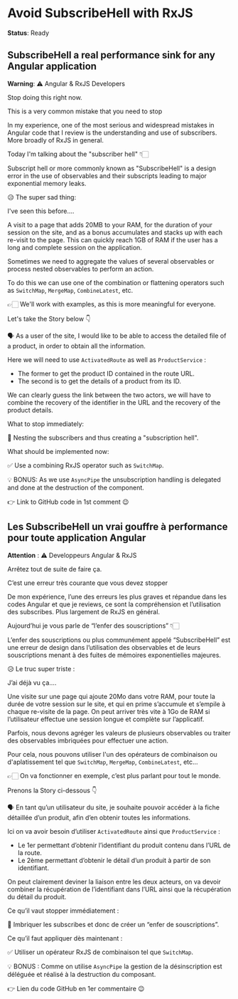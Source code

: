# Avoid SubscribeHell with RxJS

**Status**: Ready

## SubscribeHell a real performance sink for any Angular application

**Warning**: ⚠️ Angular & RxJS Developers

Stop doing this right now.

This is a very common mistake that you need to stop

In my experience, one of the most serious and widespread mistakes in Angular code that I review is the understanding and use of subscribers. More broadly of RxJS in general.

Today I'm talking about the "subscriber hell" 👇🏻

Subscript hell or more commonly known as "SubscribeHell" is a design error in the use of observables and their subscripts leading to major exponential memory leaks.

😥 The super sad thing:

I've seen this before....

A visit to a page that adds 20MB to your RAM, for the duration of your session on the site, and as a bonus accumulates and stacks up with each re-visit to the page.
This can quickly reach 1GB of RAM if the user has a long and complete session on the application.

Sometimes we need to aggregate the values of several observables or process nested observables to perform an action.

To do this we can use one of the combination or flattening operators such as `SwitchMap`, `MergeMap`, `CombineLatest`, etc.

👉🏻 We'll work with examples, as this is more meaningful for everyone.

Let's take the Story below 👇


🗣️ As a user of the site, I would like to be able to access the detailed file of a product, in order to obtain all the information.

Here we will need to use `ActivatedRoute` as well as `ProductService` :

- The former to get the product ID contained in the route URL.
- The second is to get the details of a product from its ID.

We can clearly guess the link between the two actors, we will have to combine the recovery of the identifier in the URL and the recovery of the product details.

What to stop immediately:

🚫 Nesting the subscribers and thus creating a "subscription hell".

What should be implemented now:

✅ Use a combining RxJS operator such as `SwitchMap`.

💡 BONUS: As we use `AsyncPipe` the unsubscription handling is delegated and done at the destruction of the component.

👉 Link to GitHub code in 1st comment 😉

## Les SubscribeHell un vrai gouffre à performance pour toute application Angular

**Attention** : ⚠️ Developpeurs Angular & RxJS

Arrêtez tout de suite de faire ça.

C’est une erreur très courante que vous devez stopper

De mon expérience, l’une des erreurs les plus graves et répandue dans les codes Angular et que je reviews, ce sont la compréhension et l’utilisation des subscribes. Plus largement de RxJS en général.

Aujourd’hui je vous parle de “l’enfer des souscriptions” 👇🏻

L’enfer des souscriptions ou plus communément appelé “SubscribeHell” est une erreur de design dans l’utilisation des observables et de leurs souscriptions menant à des fuites de mémoires exponentielles majeures.

😥 Le truc super triste :

J’ai déjà vu ça….

Une visite sur une page qui ajoute 20Mo dans votre RAM, pour toute la durée de votre session sur le site, et qui en prime s’accumule et s’empile à chaque re-visite de la page.
On peut arriver très vite à 1Go de RAM si l’utilisateur effectue une session longue et complète sur l’applicatif.

Parfois, nous devons agréger les valeurs de plusieurs observables ou traiter des observables imbriquées pour effectuer une action.

Pour cela, nous pouvons utiliser l'un des opérateurs de combinaison ou d'aplatissement tel que `SwitchMap`, `MergeMap`, `CombineLatest`, etc…

👉🏻 On va fonctionner en exemple, c’est plus parlant pour tout le monde.

Prenons la Story ci-dessous 👇



🗣️ En tant qu’un utilisateur du site, je souhaite pouvoir accéder à la fiche détaillée d’un produit, afin d’en obtenir toutes les informations.

Ici on va avoir besoin d’utiliser `ActivatedRoute` ainsi que `ProductService` :

- Le 1er permettant d’obtenir l’identifiant du produit contenu dans l’URL de la route.
- Le 2ème permettant d’obtenir le détail d’un produit à partir de son identifiant.

On peut clairement deviner la liaison entre les deux acteurs, on va devoir combiner la récupération de l’identifiant dans l’URL ainsi que la récupération du détail du produit.

Ce qu’il vaut stopper immédiatement :

🚫 Imbriquer les subscribes et donc de créer un “enfer de souscriptions”.

Ce qu’il faut appliquer dès maintenant :

✅ Utiliser un opérateur RxJS de combinaison tel que `SwitchMap`.

💡 BONUS : Comme on utilise `AsyncPipe` la gestion de la désinscription est déléguée et réalisé à la destruction du composant.

👉 Lien du code GitHub en 1er commentaire 😉
